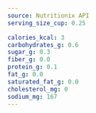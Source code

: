 ```yaml
---
source: Nutritionix API
serving_size_cup: 0.25

calories_kcal: 3
carbohydrates_g: 0.6
sugar_g: 0.3
fiber_g: 0.0
protein_g: 0.1
fat_g: 0.0
saturated_fat_g: 0.0
cholesterol_mg: 0
sodium_mg: 167
---
```


